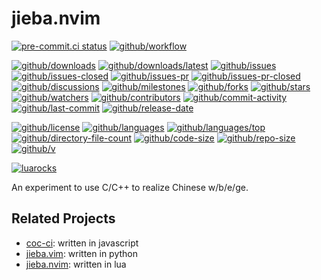 # jieba.nvim

[![pre-commit.ci status](https://results.pre-commit.ci/badge/github/Freed-Wu/jieba.nvim/main.svg)](https://results.pre-commit.ci/latest/github/Freed-Wu/jieba.nvim/main)
[![github/workflow](https://github.com/Freed-Wu/jieba.nvim/actions/workflows/main.yml/badge.svg)](https://github.com/Freed-Wu/jieba.nvim/actions)

[![github/downloads](https://shields.io/github/downloads/Freed-Wu/jieba.nvim/total)](https://github.com/Freed-Wu/jieba.nvim/releases)
[![github/downloads/latest](https://shields.io/github/downloads/Freed-Wu/jieba.nvim/latest/total)](https://github.com/Freed-Wu/jieba.nvim/releases/latest)
[![github/issues](https://shields.io/github/issues/Freed-Wu/jieba.nvim)](https://github.com/Freed-Wu/jieba.nvim/issues)
[![github/issues-closed](https://shields.io/github/issues-closed/Freed-Wu/jieba.nvim)](https://github.com/Freed-Wu/jieba.nvim/issues?q=is%3Aissue+is%3Aclosed)
[![github/issues-pr](https://shields.io/github/issues-pr/Freed-Wu/jieba.nvim)](https://github.com/Freed-Wu/jieba.nvim/pulls)
[![github/issues-pr-closed](https://shields.io/github/issues-pr-closed/Freed-Wu/jieba.nvim)](https://github.com/Freed-Wu/jieba.nvim/pulls?q=is%3Apr+is%3Aclosed)
[![github/discussions](https://shields.io/github/discussions/Freed-Wu/jieba.nvim)](https://github.com/Freed-Wu/jieba.nvim/discussions)
[![github/milestones](https://shields.io/github/milestones/all/Freed-Wu/jieba.nvim)](https://github.com/Freed-Wu/jieba.nvim/milestones)
[![github/forks](https://shields.io/github/forks/Freed-Wu/jieba.nvim)](https://github.com/Freed-Wu/jieba.nvim/network/members)
[![github/stars](https://shields.io/github/stars/Freed-Wu/jieba.nvim)](https://github.com/Freed-Wu/jieba.nvim/stargazers)
[![github/watchers](https://shields.io/github/watchers/Freed-Wu/jieba.nvim)](https://github.com/Freed-Wu/jieba.nvim/watchers)
[![github/contributors](https://shields.io/github/contributors/Freed-Wu/jieba.nvim)](https://github.com/Freed-Wu/jieba.nvim/graphs/contributors)
[![github/commit-activity](https://shields.io/github/commit-activity/w/Freed-Wu/jieba.nvim)](https://github.com/Freed-Wu/jieba.nvim/graphs/commit-activity)
[![github/last-commit](https://shields.io/github/last-commit/Freed-Wu/jieba.nvim)](https://github.com/Freed-Wu/jieba.nvim/commits)
[![github/release-date](https://shields.io/github/release-date/Freed-Wu/jieba.nvim)](https://github.com/Freed-Wu/jieba.nvim/releases/latest)

[![github/license](https://shields.io/github/license/Freed-Wu/jieba.nvim)](https://github.com/Freed-Wu/jieba.nvim/blob/main/LICENSE)
[![github/languages](https://shields.io/github/languages/count/Freed-Wu/jieba.nvim)](https://github.com/Freed-Wu/jieba.nvim)
[![github/languages/top](https://shields.io/github/languages/top/Freed-Wu/jieba.nvim)](https://github.com/Freed-Wu/jieba.nvim)
[![github/directory-file-count](https://shields.io/github/directory-file-count/Freed-Wu/jieba.nvim)](https://github.com/Freed-Wu/jieba.nvim)
[![github/code-size](https://shields.io/github/languages/code-size/Freed-Wu/jieba.nvim)](https://github.com/Freed-Wu/jieba.nvim)
[![github/repo-size](https://shields.io/github/repo-size/Freed-Wu/jieba.nvim)](https://github.com/Freed-Wu/jieba.nvim)
[![github/v](https://shields.io/github/v/release/Freed-Wu/jieba.nvim)](https://github.com/Freed-Wu/jieba.nvim)

[![luarocks](https://img.shields.io/luarocks/v/Freed-Wu/jieba.nvim)](https://luarocks.org/modules/Freed-Wu/jieba.nvim)

An experiment to use C/C++ to realize Chinese w/b/e/ge.

## Related Projects

- [coc-ci](https://github.com/fannheyward/coc-ci): written in javascript
- [jieba.vim](https://github.com/kkew3/jieba.vim): written in python
- [jieba.nvim](https://github.com/neo451/jieba.nvim): written in lua
